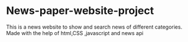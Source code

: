 # News-paper-website-project
This is a news website  to show and search news of different categories. Made with the help of html,CSS ,javascript and news api
